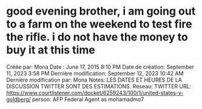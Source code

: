 # good evening brother, i am going out to a farm on the weekend to test fire the rifle. i do not have the money to buy it at this time

Créée par: Mona
Date : June 17, 2015 8:10 PM
Date de création: September 11, 2023 3:58 PM
Dernière modification: September 12, 2023 10:42 AM
Dernière modification par: Mona
Notes: LES DATES ET HEURES DE LA DISCUSSION TWITTER SONT DES ESTIMATIONS.
Réseau: TWITTER
URL: https://www.courtlistener.com/docket/6259243/100/1/united-states-v-goldberg/
person: AFP Federal Agent as mohamadmo7